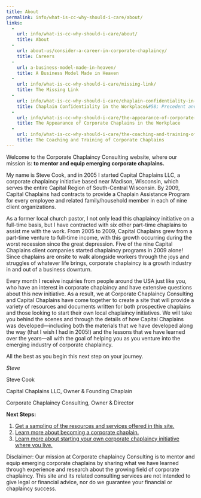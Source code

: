 ```yaml
---
title: About
permalink: info/what-is-cc-why-should-i-care/about/
links:
  -
    url: info/what-is-cc-why-should-i-care/about/
    title: About
  -
    url: about-us/consider-a-career-in-corporate-chaplaincy/
    title: Careers
  -
    url: a-business-model-made-in-heaven/
    title: A Business Model Made in Heaven
  -
    url: info/what-is-cc-why-should-i-care/missing-link/
    title: The Missing Link
  -
    url: info/what-is-cc-why-should-i-care/chaplain-confidentiality-in-the-workplace-precedent-and-principle/
    title: Chaplain Confidentiality in the Workplace&#58; Precedent and Principle
  -
    url: info/what-is-cc-why-should-i-care/the-appearance-of-corporate-chaplains-in-the-workplace/
    title: The Appearance of Corporate Chaplains in the Workplace
  -
    url: info/what-is-cc-why-should-i-care/the-coaching-and-training-of-corporate-chaplains/
    title: The Coaching and Training of Corporate Chaplains
---
```

Welcome to the Corporate Chaplaincy Consulting website, where our mission is: **to mentor and equip emerging corporate chaplains.**

My name is Steve Cook, and in 2005 I started Capital Chaplains LLC, a corporate chaplaincy initiative based near Madison, Wisconsin, which serves the entire Capital Region of South-Central Wisconsin. By 2009, Capital Chaplains had contracts to provide a Chaplain Assistance Program for every employee and related family/household member in each of nine client organizations.

As a former local church pastor, I not only lead this chaplaincy initiative on a full-time basis, but I have contracted with six other part-time chaplains to assist me with the work. From 2005 to 2009, Capital Chaplains grew from a part-time venture to full-time income, with this growth occurring during the worst recession since the great depression. Five of the nine Capital Chaplains client companies started chaplaincy programs in 2009 alone! Since chaplains are onsite to walk alongside workers through the joys and struggles of whatever life brings, corporate chaplaincy is a growth industry in and out of a business downturn.

Every month I receive inquiries from people around the USA just like you, who have an interest in corporate chaplaincy and have extensive questions about this new initiative. As a result, we at Corporate Chaplaincy Consulting and Capital Chaplains have come together to create a site that will provide a variety of resources and documents written for both prospective chaplains and those looking to start their own local chaplaincy initiatives. We will take you behind the scenes and through the details of how Capital Chaplains was developed—including both the materials that we have developed along the way (that I wish I had in 2005!) and the lessons that we have learned over the years—all with the goal of helping you as you venture into the emerging industry of corporate chaplaincy.

All the best as you begin this next step on your journey.

_Steve_

Steve Cook

Capital Chaplains LLC, Owner &amp; Founding Chaplain

Corporate Chaplaincy Consulting, Owner &amp; Director

**Next Steps:**

1.  [Get a sampling of the resources and services offered in this site.](http://www.corpchaps.com/packages-2/)
2.  [Learn more about becoming a corporate chaplain.](../../../about-us/consider-a-career-in-corporate-chaplaincy/)
3.  [Learn more about starting your own corporate chaplaincy initiative where you live.](../../../a-business-model-made-in-heaven/)

Disclaimer: Our mission at Corporate chaplaincy Consulting is to mentor and equip emerging corporate chaplains by sharing what we have learned through experience and research about the growing field of corporate chaplaincy. This site and its related consulting services are not intended to give legal or financial advice, nor do we guarantee your financial or chaplaincy success.
